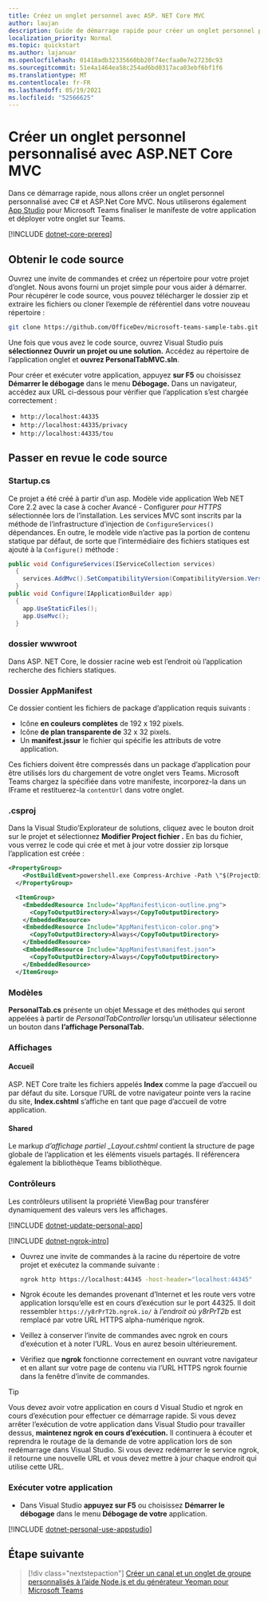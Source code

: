 ```yaml
---
title: Créez un onglet personnel avec ASP. NET Core MVC
author: laujan
description: Guide de démarrage rapide pour créer un onglet personnel personnalisé avec ASP. NET Core MVC.
localization_priority: Normal
ms.topic: quickstart
ms.author: lajanuar
ms.openlocfilehash: 01418adb32335660bb20f74ecfaa0e7e27230c93
ms.sourcegitcommit: 51e4a1464ea58c254ad6bd0317aca03ebf6bf1f6
ms.translationtype: MT
ms.contentlocale: fr-FR
ms.lasthandoff: 05/19/2021
ms.locfileid: "52566625"
---
```

# <a name="create-a-custom-personal-tab-with-aspnet-core-mvc"></a>Créer un onglet personnel personnalisé avec ASP.NET Core MVC

Dans ce démarrage rapide, nous allons créer un onglet personnel personnalisé avec C# et ASP.Net Core MVC. Nous utiliserons également [App Studio](~/concepts/build-and-test/app-studio-overview.md) pour Microsoft Teams finaliser le manifeste de votre application et déployer votre onglet sur Teams.

[!INCLUDE [dotnet-core-prereq](~/includes/tabs/dotnet-core-prereq.md)]

## <a name="get-the-source-code"></a>Obtenir le code source

Ouvrez une invite de commandes et créez un répertoire pour votre projet d’onglet. Nous avons fourni un projet simple pour vous aider à démarrer. Pour récupérer le code source, vous pouvez télécharger le dossier zip et extraire les fichiers ou cloner l’exemple de référentiel dans votre nouveau répertoire :

``` bash
git clone https://github.com/OfficeDev/microsoft-teams-sample-tabs.git
```

Une fois que vous avez le code source, ouvrez Visual Studio puis **sélectionnez Ouvrir un projet ou une solution.** Accédez au répertoire de l’application onglet et **ouvrez PersonalTabMVC.sln**.

Pour créer et exécuter votre application, appuyez **sur F5** ou choisissez **Démarrer le débogage** dans le menu **Débogage.** Dans un navigateur, accédez aux URL ci-dessous pour vérifier que l’application s’est chargée correctement :

* `http://localhost:44335`
* `http://localhost:44335/privacy`
* `http://localhost:44335/tou`

## <a name="review-the-source-code"></a>Passer en revue le code source

### <a name="startupcs"></a>Startup.cs

Ce projet a été créé à partir d’un asp. Modèle vide application Web NET Core 2.2 avec la case à cocher Avancé - Configurer *pour HTTPS* sélectionnée lors de l’installation. Les services MVC sont inscrits par la méthode de l’infrastructure d’injection de `ConfigureServices()` dépendances. En outre, le modèle vide n’active pas la portion de contenu statique par défaut, de sorte que l’intermédiaire des fichiers statiques est ajouté à la `Configure()` méthode :

``` csharp
public void ConfigureServices(IServiceCollection services)
  {
    services.AddMvc().SetCompatibilityVersion(CompatibilityVersion.Version_2_2);
  }
public void Configure(IApplicationBuilder app)
  {
    app.UseStaticFiles();
    app.UseMvc();
  }
```

### <a name="wwwroot-folder"></a>dossier wwwroot

Dans ASP. NET Core, le dossier racine web est l’endroit où l’application recherche des fichiers statiques.

### <a name="appmanifest-folder"></a>Dossier AppManifest

Ce dossier contient les fichiers de package d’application requis suivants :

* Icône **en couleurs complètes** de 192 x 192 pixels.
* Icône **de plan transparente de** 32 x 32 pixels.
* Un **manifest.jssur** le fichier qui spécifie les attributs de votre application.

Ces fichiers doivent être compressés dans un package d’application pour être utilisés lors du chargement de votre onglet vers Teams. Microsoft Teams chargez la spécifiée dans votre manifeste, incorporez-la dans un IFrame et restituerez-la `contentUrl` dans votre onglet.

### <a name="csproj"></a>.csproj

Dans la Visual Studio’Explorateur de solutions, cliquez avec le bouton droit sur le projet et sélectionnez **Modifier Project fichier .** En bas du fichier, vous verrez le code qui crée et met à jour votre dossier zip lorsque l’application est créée :

``` xml
<PropertyGroup>
    <PostBuildEvent>powershell.exe Compress-Archive -Path \"$(ProjectDir)AppManifest\*\" -DestinationPath \"$(TargetDir)tab.zip\" -Force</PostBuildEvent>
  </PropertyGroup>

  <ItemGroup>
    <EmbeddedResource Include="AppManifest\icon-outline.png">
      <CopyToOutputDirectory>Always</CopyToOutputDirectory>
    </EmbeddedResource>
    <EmbeddedResource Include="AppManifest\icon-color.png">
      <CopyToOutputDirectory>Always</CopyToOutputDirectory>
    </EmbeddedResource>
    <EmbeddedResource Include="AppManifest\manifest.json">
      <CopyToOutputDirectory>Always</CopyToOutputDirectory>
    </EmbeddedResource>
  </ItemGroup>
```

### <a name="models"></a>Modèles

**PersonalTab.cs** présente un objet Message et des méthodes qui seront appelées à partir de *PersonalTabController* lorsqu’un utilisateur sélectionne un bouton dans **l’affichage PersonalTab.**

### <a name="views"></a>Affichages

#### <a name="home"></a>Accueil

ASP. NET Core traite les fichiers appelés **Index** comme la page d’accueil ou par défaut du site. Lorsque l’URL de votre navigateur pointe vers la racine du site, **Index.cshtml** s’affiche en tant que page d’accueil de votre application.

#### <a name="shared"></a>Shared

Le markup *d’affichage partiel _Layout.cshtml* contient la structure de page globale de l’application et les éléments visuels partagés. Il référencera également la bibliothèque Teams bibliothèque.

### <a name="controllers"></a>Contrôleurs

Les contrôleurs utilisent la propriété ViewBag pour transférer dynamiquement des valeurs vers les affichages.

[!INCLUDE [dotnet-update-personal-app](~/includes/tabs/dotnet-update-personal-app.md)]

[!INCLUDE [dotnet-ngrok-intro](~/includes/tabs/dotnet-ngrok-intro.md)]

* Ouvrez une invite de commandes à la racine du répertoire de votre projet et exécutez la commande suivante :

    ``` bash
    ngrok http https://localhost:44345 -host-header="localhost:44345"
    ```

* Ngrok écoute les demandes provenant d’Internet et les route vers votre application lorsqu’elle est en cours d’exécution sur le port 44325.  Il doit ressembler `https://y8rPrT2b.ngrok.io/` à *l’endroit où y8rPrT2b* est remplacé par votre URL HTTPS alpha-numérique ngrok.

* Veillez à conserver l’invite de commandes avec ngrok en cours d’exécution et à noter l’URL. Vous en aurez besoin ultérieurement.

* Vérifiez que **ngrok** fonctionne correctement en ouvrant votre navigateur et en allant sur votre page de contenu via l’URL HTTPS ngrok fournie dans la fenêtre d’invite de commandes.

> [!TIP]
> Vous devez avoir votre application en cours d Visual Studio et ngrok en cours d’exécution pour effectuer ce démarrage rapide. Si vous devez arrêter l’exécution de votre application dans Visual Studio pour travailler dessus, **maintenez ngrok en cours d’exécution.** Il continuera à écouter et reprendra le routage de la demande de votre application lors de son redémarrage dans Visual Studio. Si vous devez redémarrer le service ngrok, il retourne une nouvelle URL et vous devez mettre à jour chaque endroit qui utilise cette URL.

### <a name="run-your-application"></a>Exécuter votre application

* Dans Visual Studio **appuyez sur F5** ou choisissez **Démarrer le débogage** dans le menu **Débogage de votre** application.

[!INCLUDE [dotnet-personal-use-appstudio](~/includes/tabs/dotnet-personal-use-appstudio.md)]

## <a name="next-step"></a>Étape suivante

> [!div class="nextstepaction"]
> [Créer un canal et un onglet de groupe personnalisés à l’aide Node.js et du générateur Yeoman pour Microsoft Teams](~/tabs/quickstarts/create-channel-group-tab-node-yeoman.md)
